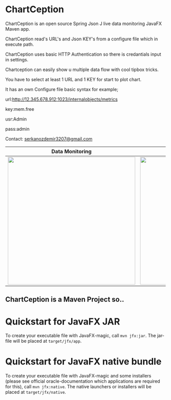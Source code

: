 # ChartCeption
ChartCeption is an open source Spring Json J live data monitoring JavaFX Maven app.


ChartCeption read's URL's and Json KEY's from a configure file which in execute path.

ChartCeption uses basic HTTP Authentication so there is credantials input in settings.

Chartception can easily show u multiple data flow with cool tipbox tricks.


You have to select at least 1 URL and 1 KEY for start to plot chart.

It has an own Configure file basic syntax for example;

url:http://12.345.678.912:1023/internalobjects/metrics

key:mem.free

usr:Admin

pass:admin

Contact: serkanozdemir3207@gmail.com

   Data Monitoring     | Settings
-------------------------|-------------------------
<img src="http://i.hizliresim.com/E35RVv.jpg" width="400">  | <img src="http://i.hizliresim.com/jBVW49.jpg" width="400">

## ChartCeption is a Maven Project so..
Quickstart for JavaFX JAR
=========================
To create your executable file with JavaFX-magic, call `mvn jfx:jar`. The jar-file will be placed at `target/jfx/app`.

Quickstart for JavaFX native bundle
===================================
To create your executable file with JavaFX-magic and some installers (please see official oracle-documentation which applications are required for this), call `mvn jfx:native`. The native launchers or installers will be placed at `target/jfx/native`.


